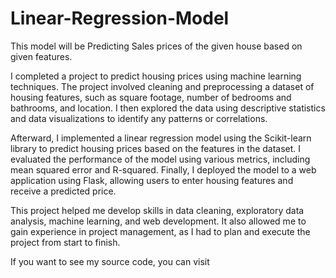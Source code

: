 # Linear-Regression-Model
This model will be Predicting Sales prices of the given house based on given features.


I completed a project to predict housing prices using machine learning techniques. The project involved cleaning and preprocessing a dataset of housing features, such as square footage, number of bedrooms and bathrooms, and location. I then explored the data using descriptive statistics and data visualizations to identify any patterns or correlations.

Afterward, I implemented a linear regression model using the Scikit-learn library to predict housing prices based on the features in the dataset. I evaluated the performance of the model using various metrics, including mean squared error and R-squared. Finally, I deployed the model to a web application using Flask, allowing users to enter housing features and receive a predicted price.

This project helped me develop skills in data cleaning, exploratory data analysis, machine learning, and web development. It also allowed me to gain experience in project management, as I had to plan and execute the project from start to finish.

If you want to see my source code, you can visit 
